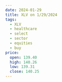 ```yaml
---
date: 2024-01-29
title: XLV on 1/29/2024
tags: 
  - XLV
  - healthcare
  - select
  - sector
  - equities
  - buy
price:
  open: 139.40
  high: 140.26
  low: 139.31
  close: 140.25
---
```

<div class="post">
<snapshot-grid 
    :reports="['2024/01/26/CTA/XLV', '2024/01/29/CTA/XLV', '2024/01/29/MTP/XLV']"
    chart="2024/01/29/Chart/XLV"
/>
<p>

</p>
<p>

</p>
</div>